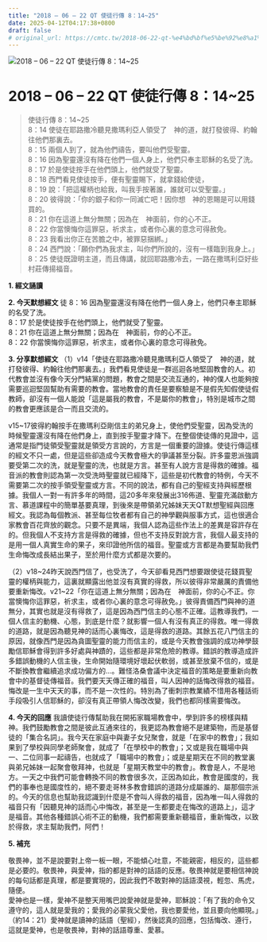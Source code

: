 ```yaml
---
title: "2018 – 06 – 22 QT 使徒行傳 8：14~25"
date: 2025-04-12T04:17:38+0800
draft: false
# original_url: https://cmtc.tw/2018-06-22-qt-%e4%bd%bf%e5%be%92%e8%a1%8c%e5%82%b3-8%ef%bc%9a1425
---
```


![2018 – 06 – 22 QT 使徒行傳 8：14\~25](/images/qt.jpg   "2018 – 06 – 22 QT 使徒行傳 8：14\~25")

# 2018 – 06 – 22 QT 使徒行傳 8：14\~25

> 使徒行傳 8：14\~25  
> 8：14 使徒在耶路撒冷聽見撒瑪利亞人領受了　神的道，就打發彼得、約翰往他們那裏去。  
> 8：15 兩個人到了，就為他們禱告，要叫他們受聖靈。  
> 8：16 因為聖靈還沒有降在他們一個人身上，他們只奉主耶穌的名受了洗。  
> 8：17 於是使徒按手在他們頭上，他們就受了聖靈。  
> 8：18 西門看見使徒按手，便有聖靈賜下，就拿錢給使徒，  
> 8：19 說：「把這權柄也給我，叫我手按著誰，誰就可以受聖靈。」  
> 8：20 彼得說：「你的銀子和你一同滅亡吧！因你想　神的恩賜是可以用錢買的。  
> 8：21 你在這道上無分無關；因為在　神面前，你的心不正。  
> 8：22 你當懊悔你這罪惡，祈求主，或者你心裏的意念可得赦免。  
> 8：23 我看出你正在苦膽之中，被罪惡捆綁。」  
> 8：24 西門說：「願你們為我求主，叫你們所說的，沒有一樣臨到我身上。」  
> 8：25 使徒既證明主道，而且傳講，就回耶路撒冷去，一路在撒瑪利亞好些村莊傳揚福音。

**1. 經文誦讀**

**2.  今天默想經文**
徒 8：16 因為聖靈還沒有降在他們一個人身上，他們只奉主耶穌的名受了洗。  
8：17 於是使徒按手在他們頭上，他們就受了聖靈。  
8：21 你在這道上無分無關；因為在　神面前，你的心不正。  
8：22 你當懊悔你這罪惡，祈求主，或者你心裏的意念可得赦免。

**3. 分享默想經文**
（1）v14「使徒在耶路撒冷聽見撒瑪利亞人領受了　神的道，就打發彼得、約翰往他們那裏去。」我們看見使徒是一群巡迴各地堅固教會的人。初代教會並沒有像今天分門結黨的問題，教會之間是交流互通的，神的僕人也能夠按需要巡迴堅固幫助有需要的教會。當地教會的責任是要察驗是不是假先知假使徒假教師，卻沒有一個人能說「這是屬我的教會，不是屬你的教會」，特別是城市之間的教會更應該是合一而且交流的。

v15\~17彼得約翰按手在撒瑪利亞剛信主的弟兄身上，使他們受聖靈，因為受洗的時候聖靈還沒有降在他們身上，直到按手聖靈才降下。在整個使徒傳的見證中，這通常是指門徒領受聖靈就是領受方言說的，方言是一個重要的證據。使徒行傳這樣的經文不只一處，但是這些卻造成今天教會極大的爭議甚至分裂。許多靈恩派強調要受第二次的洗，就是聖靈的洗，也就是方言。甚至有人說方言是得救的確據。福音派的教會則認為第一次受洗時聖靈就已經降下，這些是初代教會的特例，今天不需要第二次的按手領受聖靈或方言。不同的說法，都有自己的聖經支持與經歷根據。我個人一對一有許多年的時間，這20多年來發展出316佈道、聖靈充滿啟動方言、慕道課程中的簡單基要真理，到後來是帶領弟兄姊妹天天QT默想聖經與回應經文。我認為每個教派、甚至每位牧者都有自己的神學觀與服事方式，這也很適合家教會百花齊放的觀念。只要不是異端，我個人認為這些作法上的差異是容許存在的。但我個人不支持方言是得救的確據，但也不支持反對說方言，我個人最支持的是用一個人真實生命的果子，來印證他所信的福音。聖靈或方言都是為要幫助我們生命悔改成長結出果子，至於用什麼方式都是次要的。

（2）v18\~24昨天說西門信了，也受洗了，今天卻看見西門想要跟使徒花錢買聖靈的權柄與能力，這裏就顯露出他並沒有真實的得救，所以彼得非常嚴厲的責備他要重新悔改。v21\~22「你在這道上無分無關；因為在　神面前，你的心不正。你當懊悔你這罪惡，祈求主，或者你心裏的意念可得赦免。」彼得責備西門與神的道無分，其實也就是沒有得救了，這是因為西門信主的心態不正確。這教導我們，一個人信主的動機、心態，到底是什麼？就影響一個人有沒有真正的得救。唯一得救的道路，就是因為聽見神的話而心裏悔改，這是得救的道路。其餘五花八門信主的原因，就像西門是因為貪圖聖靈的能力而信主的，或是今天教會強調的成功神學鼓勵信耶穌會得到許多好處與神蹟的，這些都是非常危險的教導。錯誤的教導造成許多錯誤動機的人信主後，生命開始隨環境好壞起伏軟弱，或甚至放棄不信的，或是不斷換教會繼續追求成功偏方的…。難怪洛桑會議中決定福音的策略是要重新向教會中的基督徒傳福音。我們要天天傳正確的福音，叫人因神的話悔改得救的福音。悔改是一生中天天的事，而不是一次性的。特別為了衝刺宗教業績不惜用各種話術手段吸引人信耶穌的，卻沒有真正帶領人悔改改變，我們也都同樣需要悔改。

**4. 今天的回應**
我讀使徒行傳幫助我在開拓家職場教會中，學到許多的榜樣與精神。我們鼓勵教會之間是彼此互通來往的，我更認為教會絕不是建築物，而是基督徒的「集合名詞」。我今天在家庭中與妻子女兒聚會，就是「在家中的教會」；我如果到了學校與同學老師聚會，就成了「在學校中的教會」；又或是我在職場中與一、二位同事一起禱告，也就成了「職場中的教會」；或是星期天在不同的教堂裏與弟兄姊妹一起聚會敬拜神，也就是「星期天教堂中的教會」。教會是人，不是地方。一天之中我們可能會轉換不同的教會很多次，正因為如此，教會是國度的，我們的事奉也是國度性的，絕不要走哥林多教會錯誤的道路分成屬誰的、屬那個宗派的。今天的信息也幫助我認識到什麼是不會叫人得救的福音，因為唯一叫人得救的福音只有「因聽見神的話而心中悔改，甚至是一生都要走在悔改的道路上」，這才是福音。其他各種錯誤心術不正的動機，我們都需要重新聽福音，重新悔改，以致於得救，求主幫助我們，阿們！

**5. 補充**
  
敬畏神，並不是說要對上帝一板一眼，不能傾心吐意，不能親密，相反的，這些都是必要的。敬畏神，與愛神，指的都是對神的話語的反應。敬畏神就是要相信神說的每句話都是真理，都是要實現的，因此我們不敢對神的話語漠視，輕忽、馬虎，隨便。  
愛神也是一樣，愛神不是整天用嘴巴說愛神就是愛神，耶穌說：「有了我的命令又遵守的，這人就是愛我的；愛我的必蒙我父愛他，我也要愛他，並且要向他顯現。」（約14：21）愛神就是讀神的話語（聖經），然後認真的回應，包括悔改、遵行，這就是愛神，也是敬畏神，對神的話語尊重、愛慕。
